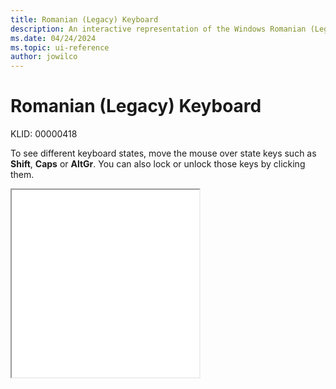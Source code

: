 ```yaml
---
title: Romanian (Legacy) Keyboard
description: An interactive representation of the Windows Romanian (Legacy) keyboard. To see different keyboard states, click or move the mouse over the state keys.
ms.date: 04/24/2024
ms.topic: ui-reference
author: jowilco
---
```


# Romanian (Legacy) Keyboard

KLID: 00000418

To see different keyboard states, move the mouse over state keys such as **Shift**, **Caps** or **AltGr**. You can also lock or unlock those keys by clicking them.

<iframe src="kbdro.html" height="300"></iframe>
